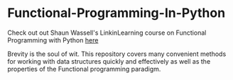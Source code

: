 # Functional-Programming-In-Python

Check out out Shaun Wassell's LinkinLearning course on Functional Programming with Python [here](https://www.linkedin.com/learning/functional-programming-with-python/a-functional-approach-to-transform-code)

Brevity is the soul of wit. This repository covers many convenient methods for working with data structures quickly and effectively as well as the properties of the Functional programming paradigm.
